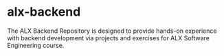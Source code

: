 # alx-backend

The ALX Backend Repository is designed to provide hands-on experience with backend development via projects and exercises for ALX Software Engineering course.
